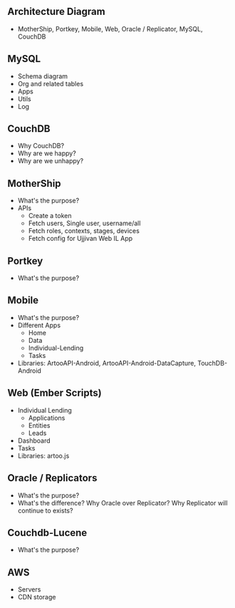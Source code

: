 ## Architecture Diagram
  * MotherShip, Portkey, Mobile, Web, Oracle / Replicator, MySQL, CouchDB

## MySQL
  * Schema diagram
  * Org and related tables
  * Apps
  * Utils
  * Log
  
## CouchDB
  * Why CouchDB?
  * Why are we happy?
  * Why are we unhappy?
  
## MotherShip
  * What's the purpose?
  * APIs
    * Create a token
    * Fetch users, Single user, username/all
    * Fetch roles, contexts, stages, devices
    * Fetch config for Ujjivan Web IL App

## Portkey
  * What's the purpose?

## Mobile
  * What's the purpose?
  * Different Apps
    * Home
    * Data
    * Individual-Lending
    * Tasks
  * Libraries: ArtooAPI-Android, ArtooAPI-Android-DataCapture, TouchDB-Android

## Web (Ember Scripts)
  * Individual Lending
    * Applications
    * Entities
    * Leads
  * Dashboard
  * Tasks
  * Libraries: artoo.js

## Oracle / Replicators
  * What's the purpose?
  * What's the difference? Why Oracle over Replicator? Why Replicator will continue to exists?

## Couchdb-Lucene
 * What's the purpose?
 
## AWS
  * Servers
  * CDN storage
